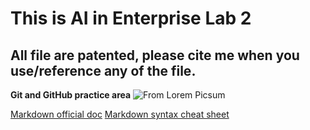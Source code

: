 # This is AI in Enterprise Lab 2
## All file are patented, please cite me when you use/reference any of the file.

**Git and GitHub practice area**
![From Lorem Picsum](https://picsum.photos/200)

[Markdown official doc](https://docs.github.com/en/get-started/writing-on-github/getting-started-with-writing-and-formatting-on-github/basic-writing-and-formatting-syntax)
[Markdown syntax cheat sheet](https://enterprise.github.com/downloads/en/markdown-cheatsheet.pdf)